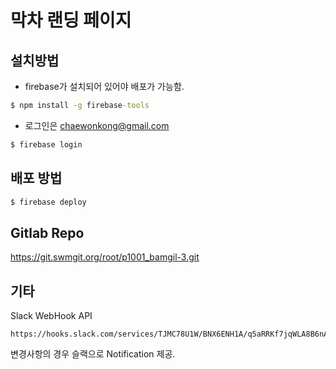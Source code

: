 # 막차 랜딩 페이지

## 설치방법

- firebase가 설치되어 있어야 배포가 가능함.

```cmd
$ npm install -g firebase-tools
```

- 로그인은 chaewonkong@gmail.com

```cmd
$ firebase login
```

## 배포 방법

```cmd
$ firebase deploy
```

## Gitlab Repo

https://git.swmgit.org/root/p1001_bamgil-3.git

## 기타

Slack WebHook API

```
https://hooks.slack.com/services/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
```

변경사항의 경우 슬랙으로 Notification 제공.

